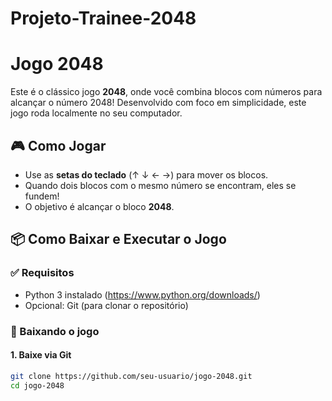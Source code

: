 # Projeto-Trainee-2048

# Jogo 2048

Este é o clássico jogo **2048**, onde você combina blocos com números para alcançar o número 2048! Desenvolvido com foco em simplicidade, este jogo roda localmente no seu computador.

## 🎮 Como Jogar

- Use as **setas do teclado** (↑ ↓ ← →) para mover os blocos.
- Quando dois blocos com o mesmo número se encontram, eles se fundem!
- O objetivo é alcançar o bloco **2048**.

## 📦 Como Baixar e Executar o Jogo

### ✅ Requisitos

- Python 3 instalado (https://www.python.org/downloads/)
- Opcional: Git (para clonar o repositório)

### 🔽 Baixando o jogo

#### 1. Baixe via Git

```bash
git clone https://github.com/seu-usuario/jogo-2048.git
cd jogo-2048
